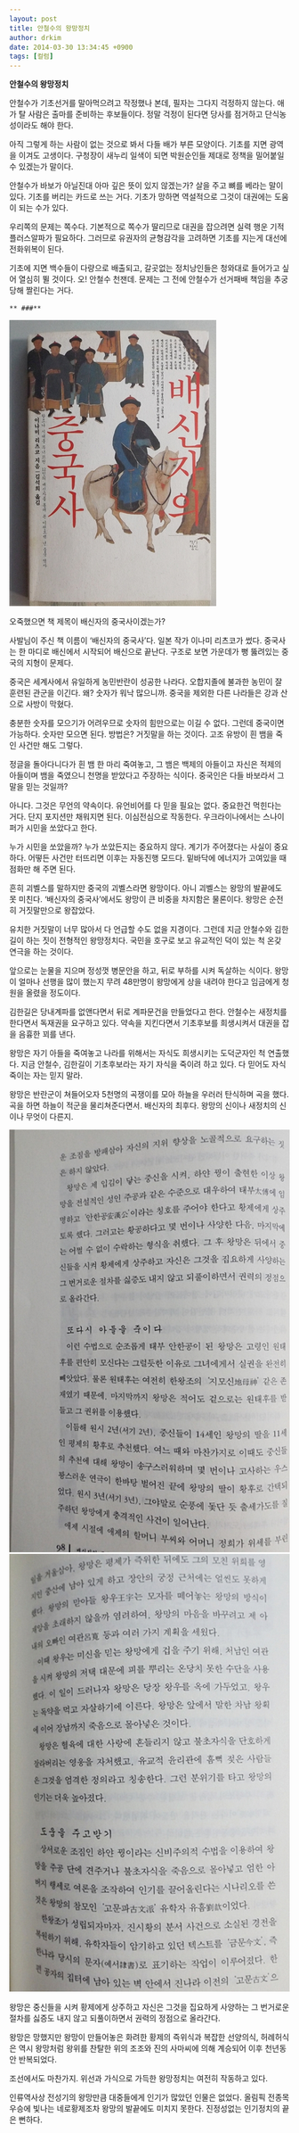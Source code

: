 ```yaml
---
layout: post
title: 안철수의 왕망정치
author: drkim
date: 2014-03-30 13:34:45 +0900
tags: [컬럼]
---
```

**안철수의 왕망정치**

  


안철수가 기초선거를 말아먹으려고 작정했나 본데, 필자는 그다지 걱정하지 않는다. 애가 탈 사람은 출마를 준비하는 후보들이다. 정말 걱정이 된다면 당사를 점거하고 단식농성이라도 해야 한다. 

  


아직 그렇게 하는 사람이 없는 것으로 봐서 다들 배가 부른 모양이다. 기초를 지면 광역을 이겨도 고생이다. 구청장이 새누리 일색이 되면 박원순인들 제대로 정책을 밀어붙일 수 있겠는가 말이다. 

  


안철수가 바보가 아닐진대 아마 깊은 뜻이 있지 않겠는가? 살을 주고 뼈를 베라는 말이 있다. 기초를 버리는 카드로 쓰는 거다. 기초가 망하면 역설적으로 그것이 대권에는 도움이 되는 수가 있다. 

  


우리쪽의 문제는 쪽수다. 기본적으로 쪽수가 딸리므로 대권을 잡으려면 실력 행운 기적 플러스알파가 필요하다. 그러므로 유권자의 균형감각을 고려하면 기초를 지는게 대선에 전화위복이 된다. 

  


기초에 지면 백수들이 다량으로 배출되고, 갈곳없는 정치낭인들은 청와대로 들어가고 싶어 열심히 뛸 것이다. 오! 안철수 천잰데. 문제는 그 전에 안철수가 선거패배 책임을 추궁당해 짤린다는 거다. 

  


 
    ** ###**

  




 ![](/files/attach/images/199/909/456/2.jpg) 

  


오죽했으면 책 제목이 배신자의 중국사이겠는가?

  


사발님이 주신 책 이름이 ‘배신자의 중국사’다. 일본 작가 이나미 리츠코가 썼다. 중국사는 한 마디로 배신에서 시작되어 배신으로 끝난다. 구조로 보면 가운데가 뻥 뚫려있는 중국의 지형이 문제다. 

  


중국은 세계사에서 유일하게 농민반란이 성공한 나라다. 오합지졸에 불과한 농민이 잘 훈련된 관군을 이긴다. 왜? 숫자가 워낙 많으니까. 중국을 제외한 다른 나라들은 강과 산으로 사방이 막혔다. 

  


충분한 숫자를 모으기가 어려우므로 숫자의 힘만으로는 이길 수 없다. 그런데 중국이면 가능하다. 숫자만 모으면 된다. 방법은? 거짓말을 하는 것이다. 고조 유방이 흰 뱀을 죽인 사건만 해도 그렇다. 

  


정글을 돌아다니다가 흰 뱀 한 마리 죽여놓고, 그 뱀은 백제의 아들이고 자신은 적제의 아들이며 뱀을 죽였으니 천명을 받았다고 주장하는 식이다. 중국인은 다들 바보라서 그 말을 믿는 것일까? 

  


아니다. 그것은 무언의 약속이다. 유언비어를 다 믿을 필요는 없다. 중요한건 먹힌다는 거다. 단지 포지션만 채워지면 된다. 이심전심으로 작동한다. 우크라이나에서는 스나이퍼가 시민을 쏘았다고 한다. 

  


누가 시민을 쏘았을까? 누가 쏘았든지는 중요하지 않다. 계기가 주어졌다는 사실이 중요하다. 어떻든 사건만 터뜨리면 이후는 자동진행 모드다. 밑바닥에 에너지가 고여있을 때 점화만 해 주면 된다. 

  


흔히 괴벨스를 말하지만 중국의 괴벨스라면 왕망이다. 아니 괴벨스는 왕망의 발끝에도 못 미친다. ‘배신자의 중국사’에서도 왕망이 큰 비중을 차지함은 물론이다. 왕망은 순전히 거짓말만으로 왕잡았다. 

  


유치한 거짓말이 너무 많아서 다 언급할 수도 없을 지경이다. 그런데 지금 안철수와 김한길이 하는 짓이 전형적인 왕망정치다. 국민을 호구로 보고 유교적인 덕이 있는 척 온갖 연극을 하는 것이다. 

  


앞으로는 눈물을 지으며 정성껏 병문안을 하고, 뒤로 부하를 시켜 독살하는 식이다. 왕망이 얼마나 선행을 많이 했는지 무려 48만명이 왕망에게 상을 내려야 한다고 임금에게 청원을 올렸을 정도이다. 

  


김한길은 당내계파를 없앤다면서 뒤로 계파문건을 만들었다고 한다. 안철수는 새정치를 한다면서 독재권을 요구하고 있다. 약속을 지킨다면서 기초후보를 희생시켜서 대권을 잡을 음흉한 꾀를 낸다. 

  


왕망은 자기 아들을 죽여놓고 나라를 위해서는 자식도 희생시키는 도덕군자인 척 연출했다. 지금 안철수, 김한길이 기초후보라는 자기 자식을 죽이려 하고 있다. 다 믿어도 자식 죽이는 자는 믿지 말라. 

  


왕망은 반란군이 쳐들어오자 5천명의 곡쟁이를 모아 하늘을 우러러 탄식하며 곡을 했다. 곡을 하면 하늘이 적군을 물리쳐준다면서. 배신자의 최후다. 왕망의 신이나 새정치의 신이나 무엇이 다른지. 

  



 
![](/files/attach/images/199/909/456/3.jpg)![](/files/attach/images/199/909/456/6.jpg)   


  


왕망은 중신들을 시켜 황제에게 상주하고 자신은 그것을 집요하게 사양하는 그 번거로운 절차를 싫증도 내지 않고 되풀이하면서 권력의 정점으로 올라간다.

  


  


왕망은 망했지만 왕망이 만들어놓은 화려한 황제의 즉위식과 복잡한 선양의식, 허례허식은 역시 왕망처럼 왕위를 찬탈한 위의 조조와 진의 사마씨에 의해 계승되어 이후 천년동안 반복되었다.

  


조선에서도 마찬가지. 위선과 가식으로 가득한 왕망정치는 여전히 작동하고 있다.

  


인류역사상 전성기의 왕망만큼 대중들에게 인기가 많았던 인물은 없었다. 올림픽 전종목 우승에 빛나는 네로황제조차 왕망의 발끝에도 미치지 못한다. 진정성없는 인기정치의 끝은 뻔하다.